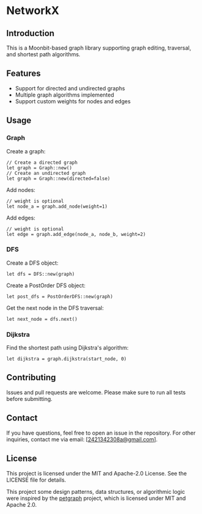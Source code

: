 # NetworkX

## Introduction
This is a Moonbit-based graph library supporting graph editing, traversal, and shortest path algorithms.

## Features
- Support for directed and undirected graphs
- Multiple graph algorithms implemented
- Support custom weights for nodes and edges

## Usage
### Graph
Create a graph:
```moonbit
// Create a directed graph
let graph = Graph::new()
// Create an undirected graph
let graph = Graph::new(directed=false)
```

Add nodes:
```moonbit
// weight is optional
let node_a = graph.add_node(weight=1)
```

Add edges:
```moonbit
// weight is optional
let edge = graph.add_edge(node_a, node_b, weight=2)
```

### DFS

Create a DFS object:
```moonbit
let dfs = DFS::new(graph)
```

Create a PostOrder DFS object:
```moonbit
let post_dfs = PostOrderDFS::new(graph)
```

Get the next node in the DFS traversal:
```moonbit
let next_node = dfs.next()
```

### Dijkstra
Find the shortest path using Dijkstra's algorithm:
```moonbit
let dijkstra = graph.dijkstra(start_node, 0)
```

## Contributing
Issues and pull requests are welcome. Please make sure to run all tests before submitting.

## Contact
If you have questions, feel free to open an issue in the repository. For other inquiries, contact me via email: [2421342308a@gmail.com].

## License
This project is licensed under the MIT and Apache-2.0 License. See the LICENSE file for details.

This project some design patterns, data structures, or algorithmic logic were inspired by the [petgraph](https://github.com/petgraph/petgraph) project, which is licensed under MIT and Apache 2.0.